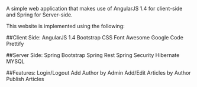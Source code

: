 A simple web application that makes use of AngularJS 1.4 for client-side and Spring for Server-side.

This website is implemented using the following:

##Client Side:
		AngularJS 1.4
		Bootstrap CSS
		Font Awesome
		Google Code Prettify


##Server Side:
		Spring Bootstrap
		Spring Rest
		Spring Security
		Hibernate
		MYSQL


##Features:
		Login/Logout
		Add Author by Admin
		Add/Edit Articles by Author
		Publish Articles

  
